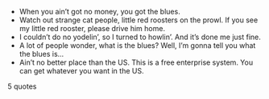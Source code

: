  - When you ain’t got no money, you got the blues.
 - Watch out strange cat people, little red roosters on the prowl. If you see my little red rooster, please drive him home.
 - I couldn’t do no yodelin’, so I turned to howlin’. And it’s done me just fine.
 - A lot of people wonder, what is the blues? Well, I’m gonna tell you what the blues is...
 - Ain’t no better place than the US. This is a free enterprise system. You can get whatever you want in the US.

5 quotes